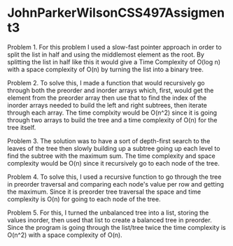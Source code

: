 # JohnParkerWilsonCSS497Assigment3

Problem 1.
For this problem I used a slow-fast pointer approach in order to split the list in half and using the middlemost element as the root. By splitting the list in half like this it would give a Time Complexity of O(log n) with a space complexity of O(n) by turning the list into a binary tree.

Problem 2.
To solve this, I made a function that would recursively go through both the preorder and inorder arrays which, first, would get the element from the preorder array then use that to find the index of the inorder arrays needed to build the left and right subtrees, then iterate through each array. The time complxity would be O(n^2) since it is going through two arrays to build the tree and a time complexity of O(n) for the tree itself.

Problem 3.
The solution was to have a sort of depth-first search to the leaves of the tree then slowly building up a subtree going up each level to find the subtree with the maximum sum. The time complexity and space complexity would be O(n) since it recursively go to each node of the tree.

Problem 4.
To solve this, I used a recursive function to go through the tree in preorder traversal and comparing each node's value per row and getting the maximum. Since it is preorder tree traversal the space and time complexity is O(n) for going to each node of the tree.

Problem 5.
For this, I turned the unbalanced tree into a list, storing the values inorder, then used that list to create a balanced tree in preorder. Since the program is going through the list/tree twice the time complexity is O(n^2) with a space complexity of O(n).
